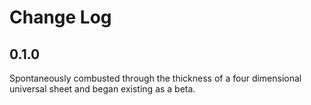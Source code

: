 # Change Log

## 0.1.0

Spontaneously combusted through the thickness of a four dimensional universal sheet and began existing as a beta.
